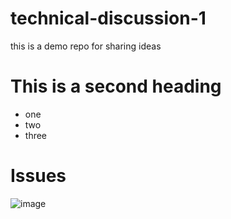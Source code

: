 # technical-discussion-1
this is a demo repo for sharing ideas

# This is a second heading
* one
* two
* three

# Issues
![image](https://github.com/methasantosa/technical-discussion-1/assets/6057368/4d5f0bd4-3a1f-4ee1-9a62-650a74429969)
